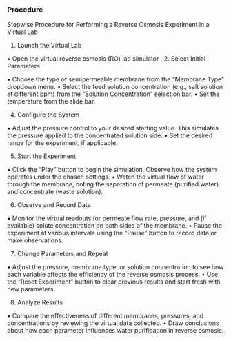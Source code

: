 ### Procedure
Stepwise Procedure for Performing a Reverse Osmosis Experiment in a Virtual Lab
1. Launch the Virtual Lab

  • Open the virtual reverse osmosis (RO) lab simulator .
2. Select Initial Parameters

  • Choose the type of semipermeable membrane from the “Membrane Type” dropdown menu.
  • Select the feed solution concentration (e.g., salt solution at different ppm) from the “Solution Concentration” selection bar.
  • Set the temperature from the slide bar.

4. Configure the System

  • Adjust the pressure control to your desired starting value. This simulates the pressure applied to the concentrated solution side.
  • Set the desired range for the experiment, if applicable.

5. Start the Experiment

  • Click the “Play” button to begin the simulation. Observe how the system operates under the chosen settings.
  • Watch the virtual flow of water through the membrane, noting the separation of permeate (purified water) and concentrate (waste solution).

6. Observe and Record Data

  • Monitor the virtual readouts for permeate flow rate, pressure, and (if available) solute concentration on both sides of the membrane.
  • Pause the experiment at various intervals using the “Pause” button to record data or make observations.

7. Change Parameters and Repeat

  • Adjust the pressure, membrane type, or solution concentration to see how each variable affects the efficiency of the reverse osmosis process.
  • Use the “Reset Experiment” button to clear previous results and start fresh with new parameters.

8. Analyze Results

  • Compare the effectiveness of different membranes, pressures, and concentrations by reviewing the virtual data collected.
  • Draw conclusions about how each parameter influences water purification in reverse osmosis.

